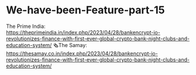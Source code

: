 # We-have-been-Feature-part-15
The Prime India: https://theprimeindia.in/index.php/2023/04/28/bankencrypt-io-revolutionizes-finance-with-first-ever-global-crypto-bank-night-clubs-and-education-system/  🗞️The Samay: https://thesamay.co.in/index.php/2023/04/28/bankencrypt-io-revolutionizes-finance-with-first-ever-global-crypto-bank-night-clubs-and-education-system/
